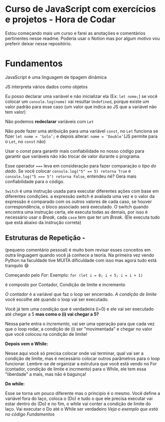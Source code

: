 # Curso de JavaScript com exercícios e projetos - Hora de Codar


Estou começando mais um curso e farei as anotações e comentários pertinentes nesse readme. Poderia usar o Notion mas por algum motivo vou preferir deixar nesse repositório.

# Fundamentos
JavaScript é uma linguagem de tipagem dinâmica

JS interpreta vários dados como objetos

Eu posso declarar uma variável e não inicializar ela (Ex: `let nome;`) se você colocar um `console.log(nome)` vai resultar `Undefined`, porque existe um valor padrão para esse caso (um valor que indica ao JS que a variável não tem valor)

Não podemos **redeclarar** variáveis com `Let`

Não pode fazer uma atribuição para uma variável `const`, no `Let` funciona se fizer `let nome = ‘Solo’;` e depois alterar: `nome = ‘Double’`(JS permite para o `Let`, no `const` não)

Usar o *const* para garantir mais confiabilidade no nosso código para garantir que variáveis não irão trocar de valor durante o programa.

Esse operador `===` leva em consideração para fazer comparação o *tipo do dado*. Se você colocar `console.log("5" == 5) retorna True` e `console.log("5 === 5") retorna False`, entendeu né? Gera mais confiabilidade para o código.

`Switch` é uma instrução usada para executar diferentes ações com base em diferentes condições. a expressão switch é avaliada uma vez e o valor da expressão é comparado com os outros valores de cada caso, se houver correspondência, o bloco associado será executado. O switch quando encontra uma instrução certa, ele executa todas as demais, por isso é necessário usar o *Break*, cada `case` tem que ter um *Break*. (Ele executa tudo que está abaixo da instrução correta)

## Estruturas de Repetição -
(pequeno comentário pessoal) é muito bom revisar esses conceitos em outra linguagem quando você já conhece a teoria. Na primeira vez vendo Python na faculdade tive MUITA dificuldade com isso mas agora tudo está tranquilo 😄

Começando pelo *For*:
    Exemplo: `for (let i = 0; i < 5; i = i + 1)`

é composto por Contador, Condição de limite e incremento

*O contador* é a variável que faz o loop ser encerrado. 
*A condição de limite* você escolhe até quando o loop vai ser executado.
        
Você já tem uma condição que é verdadeira (i=0) e ele vai ser executado até chegar a 5 **mas como o (i) vai chegar a 5?**

Nessa parte entra o *incremento*, vai ser uma operação para que cada vez que o loop rodar, a condição de (i) ser "movimentada" e chegar no valor que você colocou na condição de limite!

**Depois vem o While:**

Nesse aqui você só precisa colocar onde vai terminar, qual vai ser a condição de limite, mas é necessário colocar outros parâmetros para o loop funcionar. Lembre-se de organizar a estrutura que você está vendo no For (contador, condição de limite e incrmento) para o While, ele tem essa "liberdade" a mais, mas não é bagunça!

**Do while:**

Esse se torna um pouco diferente mas o principio é o mesmo. Você define a variável fora do laço, coloca o (Do) e tudo o que ele precisa executar vai estar dentro do (Do) e no fim, o while vai conter a condição de limite do laço. Vai executar o Do até o While ser verdadeiro *Veja o exemplo que está no código Fundamentos*